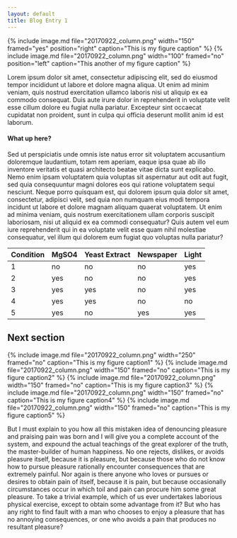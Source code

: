 ```yaml
---
layout: default
title: Blog Entry 1
---
```



{% include image.md file="20170922_column.png" width="150" framed="yes" position="right" caption="This is my figure caption" %}
{% include image.md file="20170922_column.png" width="100" framed="no" position="left" caption="This another of my figure caption" %}

Lorem ipsum dolor sit amet, consectetur adipiscing elit, sed do eiusmod tempor incididunt ut labore et dolore magna aliqua. Ut enim ad minim veniam, quis nostrud exercitation ullamco laboris nisi ut aliquip ex ea commodo consequat. Duis aute irure dolor in reprehenderit in voluptate velit esse cillum dolore eu fugiat nulla pariatur. Excepteur sint occaecat cupidatat non proident, sunt in culpa qui officia deserunt mollit anim id est laborum.

#### What up here?

Sed ut perspiciatis unde omnis iste natus error sit voluptatem accusantium doloremque laudantium, totam rem aperiam, eaque ipsa quae ab illo inventore veritatis et quasi architecto beatae vitae dicta sunt explicabo. Nemo enim ipsam voluptatem quia voluptas sit aspernatur aut odit aut fugit, sed quia consequuntur magni dolores eos qui ratione voluptatem sequi nesciunt. Neque porro quisquam est, qui dolorem ipsum quia dolor sit amet, consectetur, adipisci velit, sed quia non numquam eius modi tempora incidunt ut labore et dolore magnam aliquam quaerat voluptatem. Ut enim ad minima veniam, quis nostrum exercitationem ullam corporis suscipit laboriosam, nisi ut aliquid ex ea commodi consequatur? Quis autem vel eum iure reprehenderit qui in ea voluptate velit esse quam nihil molestiae consequatur, vel illum qui dolorem eum fugiat quo voluptas nulla pariatur?

| Condition | MgSO4 | Yeast Extract | Newspaper | Light |
|-----------|-------|---------------|-----------|-------|
| 1         | no    | no            | no        | yes   |
| 2         | yes   | no            | no        | yes   |
| 3         | yes   | yes           | no        | yes   |
| 4         | yes   | yes           | no        | no    |
| 5         | yes   | no            | yes       | yes   |


## Next section

{% include image.md file="20170922_column.png" width="250" framed="no" caption="This is my figure caption1" %}
{% include image.md file="20170922_column.png" width="150" framed="no" caption="This is my figure caption2" %}
{% include image.md file="20170922_column.png" width="150" framed="no" caption="This is my figure caption3" %}
{% include image.md file="20170922_column.png" width="150" framed="no" caption="This is my figure caption4" %}
{% include image.md file="20170922_column.png" width="150" framed="no" caption="This is my figure caption5" %}

But I must explain to you how all this mistaken idea of denouncing pleasure and praising pain was born and I will give you a complete account of the system, and expound the actual teachings of the great explorer of the truth, the master-builder of human happiness. No one rejects, dislikes, or avoids pleasure itself, because it is pleasure, but because those who do not know how to pursue pleasure rationally encounter consequences that are extremely painful. Nor again is there anyone who loves or pursues or desires to obtain pain of itself, because it is pain, but because occasionally circumstances occur in which toil and pain can procure him some great pleasure. To take a trivial example, which of us ever undertakes laborious physical exercise, except to obtain some advantage from it? But who has any right to find fault with a man who chooses to enjoy a pleasure that has no annoying consequences, or one who avoids a pain that produces no resultant pleasure?
